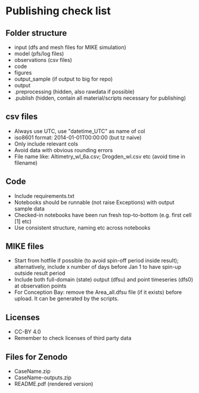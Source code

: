 # Publishing check list

## Folder structure

* input (dfs and mesh files for MIKE simulation)
* model (pfs/log files)
* observations (csv files)
* code 
* figures 
* output_sample (if output to big for repo)
* output 
* .preprocessing (hidden, also rawdata if possible)
* .publish (hidden, contain all material/scripts necessary for publishing)

## csv files

- Always use UTC, use "datetime_UTC" as name of col
- iso8601 format: 2014-01-01T00:00:00  (but tz naive)
- Only include relevant cols
- Avoid data with obvious rounding errors
- File name like: Altimetry_wl_6a.csv; Drogden_wl.csv etc (avoid time in filename)


## Code

* Include requirements.txt 
* Notebooks should be runnable (not raise Exceptions) with output sample data
* Checked-in notebooks have been run fresh top-to-bottom (e.g. first cell [1] etc)
* Use consistent structure, naming etc across notebooks


## MIKE files

* Start from hotfile if possible (to avoid spin-off period inside result); alternatively, include x number of days before Jan 1 to have spin-up outside result period
* Include both full-domain (state) output (dfsu) and point timeseries (dfs0) at observation points
* For Conception Bay: remove the Area_all.dfsu file (if it exists) before upload. It can be generated by the scripts.


## Licenses

* CC-BY 4.0 
* Remember to check licenses of third party data


## Files for Zenodo

* CaseName.zip 
* CaseName-outputs.zip 
* README.pdf (rendered version)